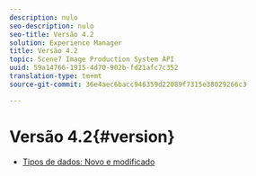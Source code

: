 ```yaml
---
description: nulo
seo-description: nulo
seo-title: Versão 4.2
solution: Experience Manager
title: Versão 4.2
topic: Scene7 Image Production System API
uuid: 59a14766-1915-4d70-902b-fd21afc7c352
translation-type: tm+mt
source-git-commit: 36e4aec6bacc946359d22089f7315e38029266c3

---
```



# Versão 4.2{#version}

* [Tipos de dados: Novo e modificado](r-4-2-types.md)
